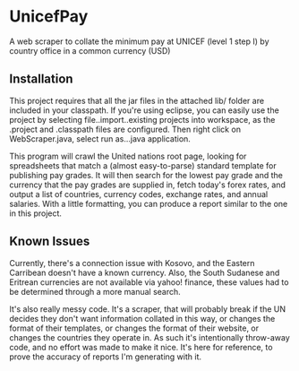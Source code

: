 UnicefPay
=========

A web scraper to collate the minimum pay at UNICEF (level 1 step I) by country office in a common currency (USD)

Installation
---------------

This project requires that all the jar files in the attached lib/ folder are included in your classpath.  If you're using eclipse, you can easily use the project by selecting file..import..existing projects into workspace, as the .project and .classpath files are configured.  Then right click on WebScraper.java, select run as...java application.

This program will crawl the United nations root page, looking for spreadsheets that match a (almost easy-to-parse) standard template for publishing pay grades.  It will then search for the lowest pay grade and the currency that the pay grades are supplied in, fetch today's forex rates, and output a list of countries, currency codes, exchange rates, and annual salaries.  With a little formatting, you can produce a report similar to the one in this project.

Known Issues
-------------
Currently, there's a connection issue with Kosovo, and the Eastern Carribean doesn't have a known currency.  Also, the South Sudanese and Eritrean currencies are not available via yahoo! finance, these values had to be determined through a more manual search.

It's also really messy code.  It's a scraper, that will probably break if the UN decides they don't want information collated in this way, or changes the format of their templates, or changes the format of their website, or changes the countries they operate in.  As such it's intentionally throw-away code, and no effort was made to make it nice.  It's here for reference, to prove the accuracy of reports I'm generating with it.
